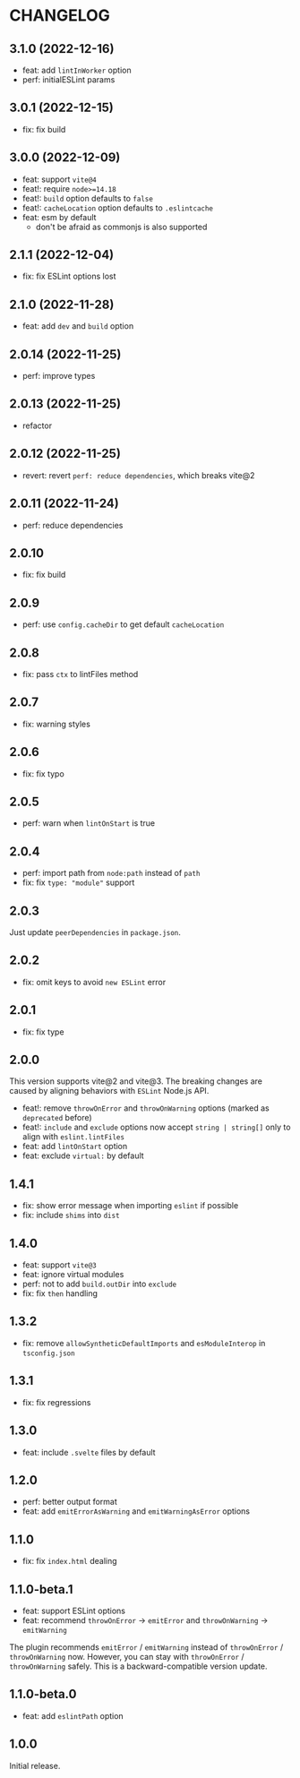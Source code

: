 # CHANGELOG

## 3.1.0 (2022-12-16)

- feat: add `lintInWorker` option
- perf: initialESLint params

## 3.0.1 (2022-12-15)

- fix: fix build

## 3.0.0 (2022-12-09)

- feat: support `vite@4`
- feat!: require `node>=14.18`
- feat!: `build` option defaults to `false`
- feat!: `cacheLocation` option defaults to `.eslintcache`
- feat: esm by default
  - don't be afraid as commonjs is also supported

## 2.1.1 (2022-12-04)

- fix: fix ESLint options lost

## 2.1.0 (2022-11-28)

- feat: add `dev` and `build` option

## 2.0.14 (2022-11-25)

- perf: improve types

## 2.0.13 (2022-11-25)

- refactor

## 2.0.12 (2022-11-25)

- revert: revert `perf: reduce dependencies`, which breaks vite@2

## 2.0.11 (2022-11-24)

- perf: reduce dependencies

## 2.0.10

- fix: fix build

## 2.0.9

- perf: use `config.cacheDir` to get default `cacheLocation`

## 2.0.8

- fix: pass `ctx` to lintFiles method

## 2.0.7

- fix: warning styles

## 2.0.6

- fix: fix typo

## 2.0.5

- perf: warn when `lintOnStart` is true

## 2.0.4

- perf: import path from `node:path` instead of `path`
- fix: fix `type: "module"` support

## 2.0.3

Just update `peerDependencies` in `package.json`.

## 2.0.2

- fix: omit keys to avoid `new ESLint` error

## 2.0.1

- fix: fix type

## 2.0.0

This version supports vite@2 and vite@3. The breaking changes are caused by aligning behaviors with `ESLint` Node.js API.

- feat!: remove `throwOnError` and `throwOnWarning` options (marked as `deprecated` before)
- feat!: `include` and `exclude` options now accept `string | string[]` only to align with `eslint.lintFiles`
- feat: add `lintOnStart` option
- feat: exclude `virtual:` by default

## 1.4.1

- fix: show error message when importing `eslint` if possible
- fix: include `shims` into `dist`

## 1.4.0

- feat: support `vite@3`
- feat: ignore virtual modules
- perf: not to add `build.outDir` into `exclude`
- fix: fix `then` handling

## 1.3.2

- fix: remove `allowSyntheticDefaultImports` and `esModuleInterop` in `tsconfig.json`

## 1.3.1

- fix: fix regressions

## 1.3.0

- feat: include `.svelte` files by default

## 1.2.0

- perf: better output format
- feat: add `emitErrorAsWarning` and `emitWarningAsError` options

## 1.1.0

- fix: fix `index.html` dealing

## 1.1.0-beta.1

- feat: support ESLint options
- feat: recommend `throwOnError` -> `emitError` and `throwOnWarning` -> `emitWarning`

The plugin recommends `emitError` / `emitWarning` instead of `throwOnError` / `throwOnWarning` now. However, you can stay with `throwOnError` / `throwOnWarning` safely. This is a backward-compatible version update.

## 1.1.0-beta.0

- feat: add `eslintPath` option

## 1.0.0

Initial release.
